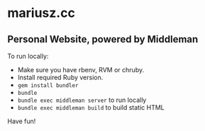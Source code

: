 # mariusz.cc
## Personal Website, powered by Middleman

To run locally:

- Make sure you have rbenv, RVM or chruby.
- Install required Ruby version.
- `gem install bundler`
- `bundle`
- `bundle exec middleman server` to run locally
- `bundle exec middleman build` to build static HTML

Have fun!
